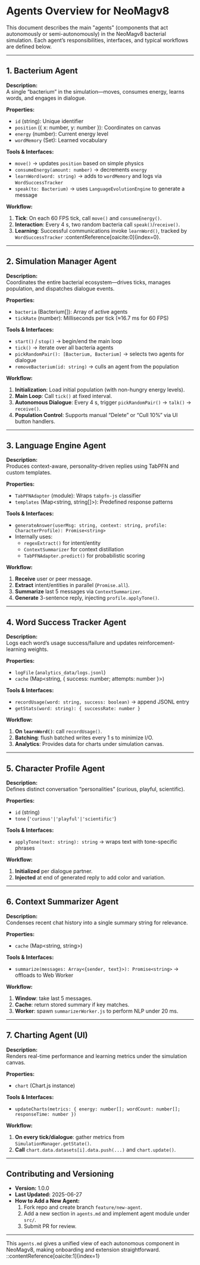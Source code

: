 # Agents Overview for NeoMagv8

This document describes the main "agents" (components that act autonomously or semi-autonomously) in the NeoMagv8 bacterial simulation. Each agent’s responsibilities, interfaces, and typical workflows are defined below.

---

## 1. Bacterium Agent

**Description:**  
A single “bacterium” in the simulation—moves, consumes energy, learns words, and engages in dialogue.

**Properties:**
- `id` (string): Unique identifier  
- `position` ({ x: number, y: number }): Coordinates on canvas  
- `energy` (number): Current energy level  
- `wordMemory` (Set<string>): Learned vocabulary  

**Tools & Interfaces:**
- `move()` → updates `position` based on simple physics  
- `consumeEnergy(amount: number)` → decrements `energy`  
- `learnWord(word: string)` → adds to `wordMemory` and logs via `WordSuccessTracker`  
- `speak(to: Bacterium)` → uses `LanguageEvolutionEngine` to generate a message  

**Workflow:**
1. **Tick**: On each 60 FPS tick, call `move()` and `consumeEnergy()`.  
2. **Interaction**: Every 4 s, two random bacteria call `speak()`/`receive()`.  
3. **Learning**: Successful communications invoke `learnWord()`, tracked by `WordSuccessTracker` :contentReference[oaicite:0]{index=0}.  

---

## 2. Simulation Manager Agent

**Description:**  
Coordinates the entire bacterial ecosystem—drives ticks, manages population, and dispatches dialogue events.

**Properties:**
- `bacteria` (Bacterium[]): Array of active agents  
- `tickRate` (number): Milliseconds per tick (≈16.7 ms for 60 FPS)  

**Tools & Interfaces:**
- `start()` / `stop()` → begin/end the main loop  
- `tick()` → iterate over all bacteria agents  
- `pickRandomPair(): [Bacterium, Bacterium]` → selects two agents for dialogue  
- `removeBacterium(id: string)` → culls an agent from the population  

**Workflow:**
1. **Initialization**: Load initial population (with non-hungry energy levels).  
2. **Main Loop**: Call `tick()` at fixed interval.  
3. **Autonomous Dialogue**: Every 4 s, trigger `pickRandomPair()` → `talk()` → `receive()`.  
4. **Population Control**: Supports manual “Delete” or “Cull 10%” via UI button handlers.  

---

## 3. Language Engine Agent

**Description:**  
Produces context-aware, personality-driven replies using TabPFN and custom templates.

**Properties:**
- `TabPFNAdapter` (module): Wraps `tabpfn-js` classifier  
- `templates` (Map<string, string[]>): Predefined response patterns  

**Tools & Interfaces:**
- `generateAnswer(userMsg: string, context: string, profile: CharacterProfile): Promise<string>`  
- Internally uses:  
  - `regexExtract()` for intent/entity  
  - `ContextSummarizer` for context distillation  
  - `TabPFNAdapter.predict()` for probabilistic scoring  

**Workflow:**
1. **Receive** user or peer message.  
2. **Extract** intent/entities in parallel (`Promise.all`).  
3. **Summarize** last 5 messages via `ContextSummarizer`.  
4. **Generate** 3-sentence reply, injecting `profile.applyTone()`.  

---

## 4. Word Success Tracker Agent

**Description:**  
Logs each word’s usage success/failure and updates reinforcement-learning weights.

**Properties:**
- `logFile` (`analytics_data/logs.jsonl`)  
- `cache` (Map<string, { success: number; attempts: number }>)  

**Tools & Interfaces:**
- `recordUsage(word: string, success: boolean)` → append JSONL entry   
- `getStats(word: string): { successRate: number }`  

**Workflow:**
1. **On `learnWord()`**: call `recordUsage()`.  
2. **Batching**: flush batched writes every 1 s to minimize I/O.  
3. **Analytics**: Provides data for charts under simulation canvas.  

---

## 5. Character Profile Agent

**Description:**  
Defines distinct conversation “personalities” (curious, playful, scientific).

**Properties:**
- `id` (string)  
- `tone` (`'curious'|'playful'|'scientific'`)  

**Tools & Interfaces:**
- `applyTone(text: string): string` → wraps text with tone-specific phrases  

**Workflow:**
1. **Initialized** per dialogue partner.  
2. **Injected** at end of generated reply to add color and variation.  

---

## 6. Context Summarizer Agent

**Description:**  
Condenses recent chat history into a single summary string for relevance.

**Properties:**
- `cache` (Map<string, string>)  

**Tools & Interfaces:**
- `summarize(messages: Array<{sender, text}>): Promise<string>` → offloads to Web Worker  

**Workflow:**
1. **Window**: take last 5 messages.  
2. **Cache**: return stored summary if key matches.  
3. **Worker**: spawn `summarizerWorker.js` to perform NLP under 20 ms.  

---

## 7. Charting Agent (UI)

**Description:**  
Renders real-time performance and learning metrics under the simulation canvas.

**Properties:**
- `chart` (Chart.js instance)  

**Tools & Interfaces:**
- `updateCharts(metrics: { energy: number[]; wordCount: number[]; responseTime: number })`  

**Workflow:**
1. **On every tick/dialogue**: gather metrics from `SimulationManager.getState()`.  
2. **Call** `chart.data.datasets[i].data.push(...)` and `chart.update()`.  

---

## Contributing and Versioning

- **Version:** 1.0.0  
- **Last Updated:** 2025-06-27  
- **How to Add a New Agent:**  
  1. Fork repo and create branch `feature/new-agent`.  
  2. Add a new section in `agents.md` and implement agent module under `src/`.  
  3. Submit PR for review.

---

This `agents.md` gives a unified view of each autonomous component in NeoMagv8, making onboarding and extension straightforward.
::contentReference[oaicite:1]{index=1}
